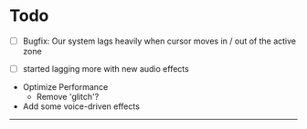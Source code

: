 # Todo
- [ ] Bugfix: Our system lags heavily when cursor moves in / out of the active zone
- [ ] started lagging more with new audio effects



- Optimize Performance
  - Remove 'glitch'? 
- Add some voice-driven effects

---

 